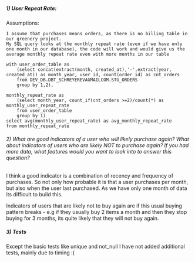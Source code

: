 

##### 1) User Repeat Rate:

Assumptions:

    I assume that purchases means orders, as there is no billing table in our greenery project.
    My SQL query looks at the monthly repeat rate (even if we have only one month in our database), the code will work and would give us the average monthly repeat rate even with more months in our table

```
with user_order_table as 
    (select concat(extract(month, created_at),'-',extract(year, created_at)) as month_year, user_id, count(order_id) as cnt_orders
    from DEV_DB.DBT_SCHREYEREVAGMAILCOM.STG_ORDERS
    group by 1,2),
    
monthly_repeat_rate as     
    (select month_year, count_if(cnt_orders >=2)/count(*) as monthly_user_repeat_rate
    from user_order_table
    group by 1)
select avg(monthly_user_repeat_rate) as avg_monthly_repeat_rate
from monthly_repeat_rate 
```

###### 2) What are good indicators of a user who will likely purchase again? What about indicators of users who are likely NOT to purchase again? If you had more data, what features would you want to look into to answer this question?

I think a good indicator is a combination of recency and frequency of purchases. So not only how probable it is that a user purchases per month, but also when the user last purchased. As we have only one month of data its difficult to build this.

Indicators of users that are likely not to buy again are if this usual buying pattern breaks - e.g if they usually buy 2 items a month and then they stop buying for 3 months, its quite likely that they will not buy again.

##### 3) Tests 
Except the basic tests like unique and not_null I have not added additional tests, mainly due to timing :(

